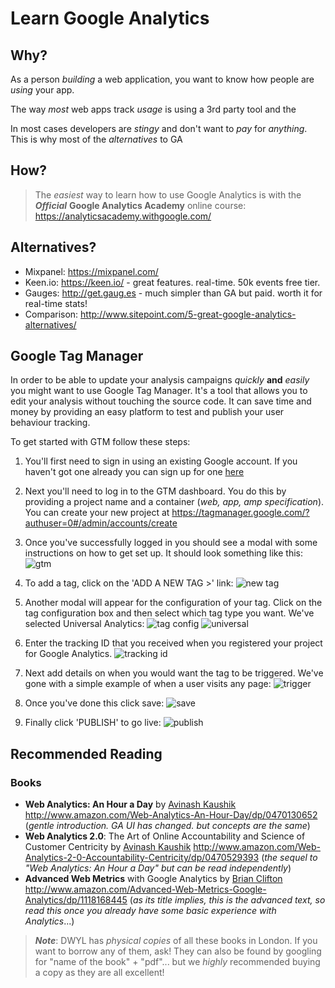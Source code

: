 # Learn Google Analytics

## Why?

As a person *building* a web application,
you want to know how people are *using* your app.

The way *most* web apps track *usage* is using a 3rd party tool
and the

In most cases developers are *stingy* and don't want to *pay*
for *anything*. This is why most of the *alternatives* to GA

## How?

> The *easiest* way to learn how to use Google Analytics
is with the ***Official*** **Google Analytics Academy** online course:
https://analyticsacademy.withgoogle.com/




## Alternatives?

+ Mixpanel: https://mixpanel.com/
+ Keen.io: https://keen.io/ - great features. real-time. 50k events free tier.
+ Gauges: http://get.gaug.es - much simpler than GA but paid.
 worth it for real-time stats!
+ Comparison: http://www.sitepoint.com/5-great-google-analytics-alternatives/

## Google Tag Manager

In order to be able to update your analysis campaigns *quickly* **and** *easily*
you might want to use Google Tag Manager. It's a tool that allows you to edit
your analysis without touching the source code. It can save time and money by
providing an easy platform to test and publish your user behaviour tracking.

To get started with GTM follow these steps:

1. You'll first need to sign in using an existing Google account. If you haven't
got one already you can sign up for one [here](https://accounts.google.com/SignUp?hl=en-GB)

2. Next you'll need to log in to the GTM dashboard. You do this by providing a
project name and a container (*web, app, amp specification*). You can create
your new project at https://tagmanager.google.com/?authuser=0#/admin/accounts/create

3. Once you've successfully logged in you should see a modal with some instructions
on how to get set up. It should look something like this:
![gtm](https://cloud.githubusercontent.com/assets/12450298/20275527/ca856540-aa90-11e6-8368-b713bd5c1be2.png)

4. To add a tag, click on the 'ADD A NEW TAG >' link:
![new tag](https://cloud.githubusercontent.com/assets/12450298/20275596/1b7eebc4-aa91-11e6-8a7e-972eb9b192ef.png)

5. Another modal will appear for the configuration of your tag. Click on the
tag configuration box and then select which tag type you want. We've selected
Universal Analytics:
![tag config](https://cloud.githubusercontent.com/assets/12450298/20275596/1b7eebc4-aa91-11e6-8a7e-972eb9b192ef.png)
![universal](https://cloud.githubusercontent.com/assets/12450298/20275699/7bed2408-aa91-11e6-8349-956882ceedb6.png)

6. Enter the tracking ID that you received when you registered your project for
Google Analytics.
![tracking id](https://cloud.githubusercontent.com/assets/12450298/20275808/c273b928-aa91-11e6-801a-4f9a0e407d8a.png)


7. Next add details on when you would want the tag to be triggered. We've gone
with a simple example of when a user visits any page:
![trigger](https://cloud.githubusercontent.com/assets/12450298/20276062/a2e42b82-aa92-11e6-900c-5f6c3bceb7a2.png)

8. Once you've done this click save:
![save](https://cloud.githubusercontent.com/assets/12450298/20276139/f87ca204-aa92-11e6-82b5-3365a38263fb.png)

9. Finally click 'PUBLISH' to go live:
![publish](https://cloud.githubusercontent.com/assets/12450298/20276213/459404ec-aa93-11e6-8faf-4989cf683dad.png)

## Recommended Reading

### Books

+ **Web Analytics: An Hour a Day** by [Avinash Kaushik](https://twitter.com/avinash)
http://www.amazon.com/Web-Analytics-An-Hour-Day/dp/0470130652
(*gentle introduction. GA UI has changed. but concepts are the same*)
+ **Web Analytics 2.0**: The Art of Online Accountability
and Science of Customer Centricity
by [Avinash Kaushik](https://twitter.com/avinash)
http://www.amazon.com/Web-Analytics-2-0-Accountability-Centricity/dp/0470529393
(*the sequel to "Web Analytics: An Hour a Day" but can be read independently*)
+ **Advanced Web Metrics** with Google Analytics
by [Brian Clifton](https://brianclifton.com/)
http://www.amazon.com/Advanced-Web-Metrics-Google-Analytics/dp/1118168445
(*as its title implies, this is the advanced text, so read this once you
  already have some basic experience with Analytics*...)

> ***Note***: DWYL has *physical copies* of all these books in London.
If you want to borrow any of them, ask!
They can also be found by googling for "name of the book" + "pdf"...
but we *highly* recommended buying a copy as they are all excellent!
